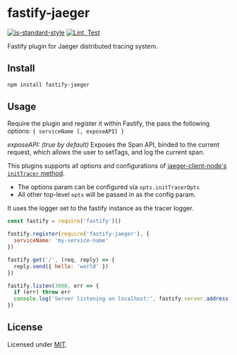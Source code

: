 # fastify-jaeger

[![js-standard-style](https://img.shields.io/badge/code%20style-standard-brightgreen.svg?style=flat)](http://standardjs.com/)
[![Lint, Test](https://github.com/maumercado/fastify-jaeger/workflows/Lint,%20Test/badge.svg?branch=master)](https://github.com/maumercado/fastify-jaeger/actions?query=workflow%3A%22Lint%2C+Test%22)

Fastify plugin for Jaeger distributed tracing system.

## Install

```sh
npm install fastify-jaeger
```

## Usage
Require the plugin and register it within Fastify, the pass the following options: `{ serviceName [, exposeAPI] }`

*exposeAPI: (true by default)* Exposes the Span API, binded to the current request, which allows the user to setTags, and log the current span.

This plugins supports all options and configurations of [jaeger-client-node's `initTracer` method](https://github.com/jaegertracing/jaeger-client-node#initialization).

- The options param can be configured via `opts.initTracerOpts`
- All other top-level `opts` will be passed in as the config param.

It uses the logger set to the fastify instance as the tracer logger.

```js
const fastify = require('fastify')()

fastify.register(require('fastify-jaeger'), {
  serviceName: 'my-service-name'
})

fastify.get('/', (req, reply) => {
  reply.send({ hello: 'world' })
})

fastify.listen(3000, err => {
  if (err) throw err
  console.log('Server listening on localhost:', fastify.server.address().port)
})
```

## License

Licensed under [MIT](./LICENSE).

